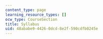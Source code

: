 ```yaml
---
content_type: page
learning_resource_types: []
ocw_type: CourseSection
title: Syllabus
uid: 48ababe9-4426-0dcd-8e2f-590cdfb0245e
---
```

